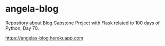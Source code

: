 # angela-blog
Repository about Blog Capstone Project with Flask related to 100 days of Python, Day 70.

https://angelas-blog.herokuapp.com

